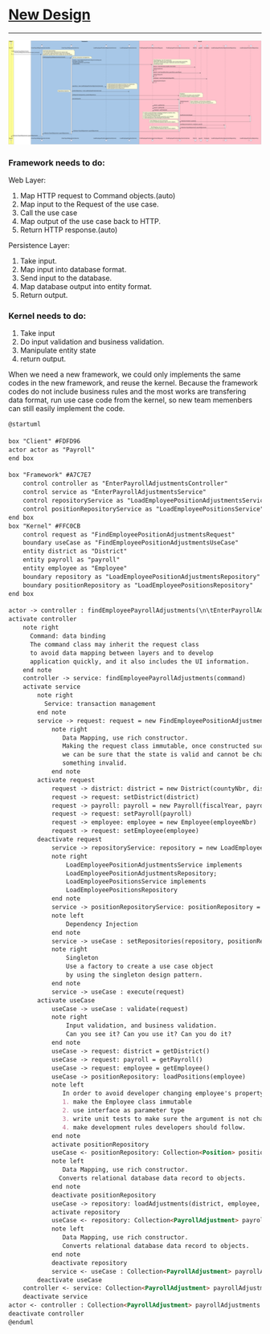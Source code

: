 # [New Design](http://www.plantuml.com/plantuml/svg/lLTBR-Cs43utlsAG7ce3MQEFea7TRRjR9m62Fh3OR0u5Sg75iSqDHMh9aRtwzoKfYf8jArQDeZuaaZZVDu_vXgBUM6A6obnUN2prPxXSI86ABk7Bkvkxcnz_k60PQGFnhuNBTwmoMihB2rGS72B2xWpBSQVDiqE-lLvStrvVWFjbMf4pR_vBh4bk5Q69J6_vnz9IZehi8bbTxg4jcgt8y2NeGssoZpDOQ2j8c-gXm_27PlmsBwIk4D_vTQ7LAQOYshqVpPXuKg52dNv7er3wyjujlbxyTX3kfn8j1SexeLuAydrjMWUvrANYp5HGMbmmYsC87clJcW0L2Qg02qj6P7K0D_5cpwAewnuCulNUEaQ7mQ3nVX1asvGntMWBVa2JEdAQhakIkX65_UgNhZRdiEgMhQUooPDweW45-e8lT9upvo2h_p-fgNSZjeomuoOaeZGX6B7UKBW5YDWvS4OCbevDg7LS-x3n-CWjcRMGimg4sg0H1BJ1f9sm6b6aWMsru3LZpeh2CS8IQOUeGB8AZGLFwGmvRb7g8YATgHGPyyM3JwN8dcLr5IoTDoQjTgupMNAqmVVZlRjVQPC7m2mAWeSKkmAN6EeTf_bahMF2qq2HoXZHuM6_Zl7tqBWWmvHbMKZ4aR4rUkvesOqo_YAx3pDMT9vA-pCetC6umNH2oNIfgFfhQQxIOFcR9-NojXcJVoDpIt6A5fN4TFEXAj3PfMboiBe8Wpcdtutlz9zrfw-WjDuis_W6M3AbL_pi0EAidvrnNqGWyhmajlI1QPLXIu8SR9bbQEsgb4uPXumxPyiKBD6P6NJChDQe9Tz0OM7BfE1UJzvEQVAcsOQfDGOj7l9PdIDjV9121MZCOQY9KIifdwvryynrEBLbdgvYZvkzRtAyXrCOOaoQiKY9f45EXr2nxVFc8aOHHs8oHYxJCH4rX14tX4cwcwUh656Z-qbNcMCyzu0jYkD0kte3sNkRppkFOeJZtksJiUCqaW-4Cy7mP3H3x_tsqoZekIuxZeQ7fr_quOFFl5qQquINIYznrQ_y3HQeEAgiWdlr4JDFycyYJuUX8C0Keq0xQLLpTII9qTfu46ejaRJghJnQ10OhbeMYa8RCe1Su2pjovgFIIvzJ3xcid4cp7Tl60N2qOgsWO4HerEpCEk1dp4h2IPopQN_3ZBPTgeJlKjKxE6kvHXVjNXKbHRYlUtsiMFgaqThEmgm7NJ05bIx18eAWNzDzQVVlkVQt9slKJInciVSYM7UsyEb9OBjrhzD6EmBMsM3NxJOv3EpBTGvICvx6BEsm8-ViNe4s74qwB3OdGJJrAzcBiU7yoa9X_19LlbCbzbxztymWPyyOvDjaStYSECHyEwjRg0ZDYjMVL0KpB4VoSLL53_7T37P6UBqgGK1eoG9fxpaTEH2OMPT-VmHXVVhD0QEdg-zZo37l036bHDjMmeBTw59oMBckwjs8-KiJrM_OqTQ-VdMqjGldhzxwNZSTRZLWHtJuh2FXGgij6h9WK8PPP39yGYoPnN3X5Z9jE92E-vWTKHAEuulI3ig1phlV1ysiNYLzfYFHz7WppCacc87Y7twTk2uSFleFs_75_zcCWQB4DuWhIghFsINf-ejilGz3voUwFCzDrqKaYf_uZhdZvmnsZiS-uj-WucKk_m40)
------------------------------------------
![New Design](../img/cleanArchitecture/design.svg)
### Framework needs to do:
Web Layer:
1. Map HTTP request to Command objects.(auto)
2. Map input to the Request of the use case.
3. Call the use case
4. Map output of the use case back to HTTP.
5. Return HTTP response.(auto)

Persistence Layer:
1. Take input.
2. Map input into database format.
3. Send input to the database.
4. Map database output into entity format.
5. Return output.

### Kernel needs to do:
1. Take input
2. Do input validation and business validation.
3. Manipulate entity state
4. return output.

When we need a new framework, we could only implements the same codes in the new framework, and reuse the kernel. Because the framework codes do not include business rules and the most works are transfering data format, run use case code from the kernel, so new team memenbers can still easily implement the code.

~~~md
@startuml

box "Client" #FDFD96
actor actor as "Payroll"
end box

box "Framework" #A7C7E7
    control controller as "EnterPayrollAdjustmentsController"
    control service as "EnterPayrollAdjustmentsService"
    control repositoryService as "LoadEmployeePositionAdjustmentsService"
    control positionRepositoryService as "LoadEmployeePositionsService"
end box
box "Kernel" #FFC0CB
    control request as "FindEmployeePositionAdjustmentsRequest"
    boundary useCase as "FindEmployeePositionAdjustmentsUseCase"
    entity district as "District"
    entity payroll as "payroll"
    entity employee as "Employee"
    boundary repository as "LoadEmployeePositionAdjustmentsRepository"
    boundary positionRepository as "LoadEmployeePositionsRepository"
end box

actor -> controller : findEmployeePayrollAdjustments(\n\tEnterPayrollAdjustmentsFindCommand command\n)
activate controller
    note right
      Command: data binding
      The command class may inherit the request class
      to avoid data mapping between layers and to develop
      application quickly, and it also includes the UI information.
    end note
    controller -> service: findEmployeePayrollAdjustments(command)
    activate service
        note right
          Service: transaction management
        end note
        service -> request: request = new FindEmployeePositionAdjustmentsRequest(\ncountyNbr, districtNbr,\n fiscalYear, payrollCyle, payrollType,\n employeeNbr)
            note right
               Data Mapping, use rich constructor.
               Making the request class immutable, once constructed successfully,
               we can be sure that the state is valid and cannot be changed to 
               something invalid.
            end note
        activate request
            request -> district: district = new District(countyNbr, districtNbr) 
            request -> request: setDistrict(district)
            request -> payroll: payroll = new Payroll(fiscalYear, payrollCyle, payrollType)
            request -> request: setPayroll(payroll)
            request -> employee: employee = new Employee(employeeNbr)
            request -> request: setEmployee(employee)
        deactivate request
            service -> repositoryService: repository = new LoadEmployeePositionAdjustmentsService()
            note right
                LoadEmployeePositionAdjustmentsService implements
                LoadEmployeePositionAdjustmentsRepository;
                LoadEmployeePositionsService implements
                LoadEmployeePositionsRepository
            end note
            service -> positionRepositoryService: positionRepository = new LoadEmployeePositionsService()
            note left
                Dependency Injection
            end note
            service -> useCase : setRepositories(repository, positionRepository)
            note right
                Singleton
                Use a factory to create a use case object
                by using the singleton design pattern.
            end note
            service -> useCase : execute(request)
        activate useCase
            useCase -> useCase : validate(request)
            note right
                Input validation, and business validation.
                Can you see it? Can you use it? Can you do it?
            end note
            useCase -> request: district = getDistrict()
            useCase -> request: payroll = getPayroll()
            useCase -> request: employee = getEmployee()
            useCase -> positionRepository: loadPositions(employee)
            note left
               In order to avoid developer changing employee's property value,
               1. make the Employee class immutable
               2. use interface as parameter type
               3. write unit tests to make sure the argument is not changed.
               4. make development rules developers should follow.
            end note
            activate positionRepository
            useCase <- positionRepository: Collection<Position> positions
            note left
               Data Mapping, use rich constructor.
              Converts relational database data record to objects.
            end note
            deactivate positionRepository
            useCase -> repository: loadAdjustments(district, employee, payroll)
            activate repository
            useCase <- repository: Collection<PayrollAdjustment> payrollAdjustments
            note left
               Data Mapping, use rich constructor.
	           Converts relational database data record to objects.
            end note
            deactivate repository
            service <- useCase : Collection<PayrollAdjustment> payrollAdjustments
        deactivate useCase
    controller <- service: Collection<PayrollAdjustment> payrollAdjustments
    deactivate service
actor <- controller : Collection<PayrollAdjustment> payrollAdjustments
deactivate controller
@enduml
~~~